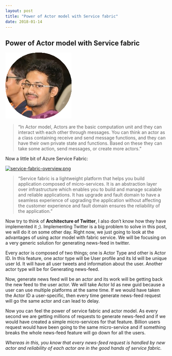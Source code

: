 ```yaml
---
layout: post
title: "Power of Actor model with Service fabric"
date: 2018-01-14
---
```

## Power of Actor model with Service fabric
[![profile.gif](res/profile.gif)](res/profile.gif)  
>“In Actor model, Actors are the basic computation unit and they can interact with each other through messages. You can think an actor as a class containing receive and send message functions, and they can have their own private state and functions. Based on these they can take some action, send messages, or create more actors.”

Now a little bit of Azure Service Fabric:

[![service-fabric-overview.png](https://docs.microsoft.com/en-us/azure/service-fabric/media/service-fabric-overview/service-fabric-overview.png)](https://docs.microsoft.com/en-us/azure/service-fabric/media/service-fabric-overview/service-fabric-overview.png)  

>“Service fabric is a lightweight platform that helps you build application composed of micro-services. It is an abstraction layer over infrastructure which enables you to build and manage scalable and reliable applications. It has upgrade and fault domain to have a seamless experience of upgrading the application without affecting the customer experience and fault domain ensures the reliability of the application.”

Now try to think of **Architecture of Twitter**, I also don’t know how they have implemented it ;). Implementing Twitter is a big problem to solve in this post, we will do it on some other day. Right now, we just going to look at the advantages of using actor model with fabric service. We will be focusing on a very generic solution for generating news-feed in twitter.

Every actor is composed of two things; one is Actor Type and other is Actor ID. In this feature, one actor type will be User profile and its Id will be unique user Id. It will have all user tweets and information about the user. Another actor type will be for Generating news-feed.

Now, generate news feed will be an actor and its work will be getting back the new feed to the user actor. We will take Actor Id as new guid because a user can use multiple platforms at the same time. If we would have taken the Actor ID a user-specific, then every time generate news-feed request will go the same actor and can lead to delay.

Now you can feel the power of service fabric and actor model. As every second we are getting millions of requests to generate news-feed and if we would have created a simple micro-services for that feature. Billion users request would have been going to the same micro-service and if something breaks the whole news-feed feature will go down for all the users.

*Whereas in this, you know that every news-feed request is handled by new actor and reliability of each actor are in the good hands of service fabric.*
